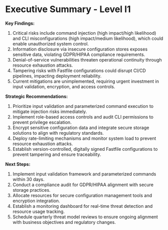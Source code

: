 # Executive Summary - Level l1

**Key Findings:**
1. Critical risks include command injection (high impact/high likelihood) and CLI misconfigurations (high impact/medium likelihood), which could enable unauthorized system control.
2. Information disclosure via insecure configuration stores exposes sensitive data, violating GDPR/HIPAA compliance requirements.
3. Denial-of-service vulnerabilities threaten operational continuity through resource exhaustion attacks.
4. Tampering risks with Fastfile configurations could disrupt CI/CD pipelines, impacting deployment reliability.
5. Current mitigations are unimplemented, requiring urgent investment in input validation, encryption, and access controls.

**Strategic Recommendations:**
1. Prioritize input validation and parameterized command execution to mitigate injection risks immediately.
2. Implement role-based access controls and audit CLI permissions to prevent privilege escalation.
3. Encrypt sensitive configuration data and integrate secure storage solutions to align with regulatory standards.
4. Deploy rate-limiting mechanisms and monitor system load to prevent resource exhaustion attacks.
5. Establish version-controlled, digitally signed Fastfile configurations to prevent tampering and ensure traceability.

**Next Steps:**
1. Implement input validation framework and parameterized commands within 30 days.
2. Conduct a compliance audit for GDPR/HIPAA alignment with secure storage practices.
3. Allocate resources for secure configuration management tools and encryption integration.
4. Establish a monitoring dashboard for real-time threat detection and resource usage tracking.
5. Schedule quarterly threat model reviews to ensure ongoing alignment with business objectives and regulatory changes.


